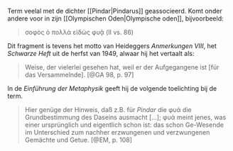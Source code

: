 Term veelal met de dichter [[Pindar|Pindarus]] geassocieerd. Komt onder andere voor in zijn [[Olympischen Oden|Olympische oden]], bijvoorbeeld:

> σοφὸς ὁ πολλὰ εἰδὼς φυᾷ (II vs. 86)

Dit fragment is tevens het motto van Heideggers *Anmerkungen VIII*, het *Schwarze Heft* uit de herfst van 1949, alwaar hij het vertaalt als:

> Weise, der vielerlei gesehen hat, weil er der Aufgegangene ist \[für das Versammelnde\]. [@GA 98, p. 97]

In de *Einführung der Metaphysik* geeft hij de volgende toelichting bij de term.

> Hier genüge der Hinweis, daß z.B. für *Pindar* die φυά die Grundbestimmung des Daseins ausmacht [...]; φυά meint jenes, was einer ursprünglich und eigentlich schon ist: das schon Ge-Wesende im Unterschied zum nachher erzwungenen und verzwungenen Gemächte und Getue. [@EM, p. 108]